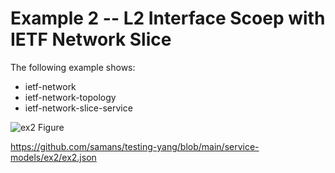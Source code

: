 # Example 2 -- L2 Interface Scoep with IETF Network Slice
The following example shows:

- ietf-network
- ietf-network-topology
- ietf-network-slice-service

![ex2 Figure](https://github.com/samans/testing-yang/blob/main/service-models/ex2/ex2-diagram1.svg)

https://github.com/samans/testing-yang/blob/main/service-models/ex2/ex2.json

